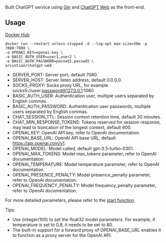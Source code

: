 Built ChatGPT service using [Gin](https://github.com/gin-gonic/gin) and [ChatGPT Web](https://github.com/Chanzhaoyu/chatgpt-web) as the front-end. 

## Usage

[Docker Hub](https://hub.docker.com/repository/docker/arvintian/chatgpt-web/general)

```
docker run --restart unless-stopped -d --log-opt max-size=50m -p 7080:7080 \
-e OPENAI_KEY=openai-key \
-e BASIC_AUTH_USER=user1,user2 \
-e BASIC_AUTH_PASSWORD=passwd1,passwd2 \
arvintian/chatgpt-web
```

- SERVER_PORT: Server port, default 7080.
- SERVER_HOST: Server listen address, default 0.0.0.0.
- SOCKS_PROXY: Socks proxy URL, for example socks5://user:password@127.0.0.1:1080.
- BASIC_AUTH_USER: Authentication user, multiple users separated by English commas.
- BASIC_AUTH_PASSWORD: Authentication user passwords, multiple users separated by English commas.
- CHAT_SESSION_TTL: Session context retention time, default 30 minutes.
- CHAT_MIN_RESPONSE_TOKENS: Tokens reserved for session response, may lead to truncation of the longest context, default 600.
- OPENAI_KEY: OpenAI API key, refer to OpenAI documentation.
- OPENAI_BASE_URL: OpenAI API base URL, default https://api.openai.com/v1.
- OPENAI_MODEL: Model called, default gpt-3.5-turbo-0301.
- OPENAI_MAX_TOKENS: Model max_tokens parameter, refer to OpenAI documentation.
- OPENAI_TEMPERATURE: Model temperature parameter, refer to OpenAI documentation.
- OPENAI_PRESENCE_PENALTY: Model presence_penalty parameter, refer to OpenAI documentation.
- OPENAI_FREQUENCY_PENALTY: Model frequency_penalty parameter, refer to OpenAI documentation.

For more detailed parameters, please refer to the [start function](https://github.com/Arvintian/chatgpt-web/blob/main/cmd/main.go#L21).

Tips: 
- Use (integer/100) to set the float32 model parameters. For example, if temperature is set to 0.8, it needs to be set to 80.
- The built-in support for a forward proxy of OPENAI_BASE_URL enables it to function as a proxy server for the OpenAI API.